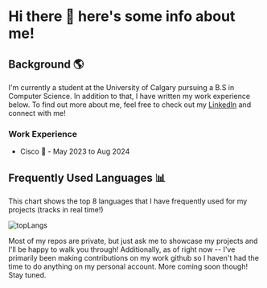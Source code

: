 # Hi there 👋 here's some info about me!

## Background 🌎

I'm currently a student at the University of Calgary pursuing a B.S in Computer Science. In addition to that, I have written my work experience below. To find out more about me, feel free to check out my [LinkedIn](https://www.linkedin.com/in/jtolentino2/) and connect with me!


### Work Experience

- Cisco 📶 - May 2023 to Aug 2024

## Frequently Used Languages 📊
This chart shows the top 8 languages that I have frequently used for my projects (tracks in real time!)

![topLangs](https://github-readme-stats-ochre-zeta.vercel.app/api/top-langs/?username=jtolentino1&hide_title=true&layout=compact&card_width=400&langs_count=8&exclude_repo=SENG300-Iteration3&hide=html,css)

Most of my repos are private, but just ask me to showcase my projects and I'll be happy to walk you through! Additionally, as of right now -- I've primarily been making contributions on my work github so I haven't had the time to do anything on my personal account. More coming soon though! Stay tuned.
